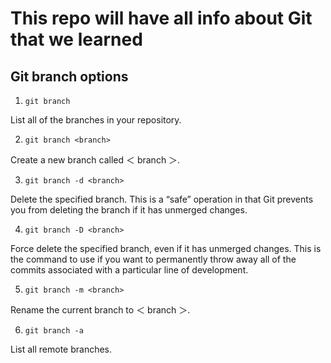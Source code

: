 # This repo will have all info about Git that we learned

## Git branch options

1. `git branch`

List all of the branches in your repository.

2. `git branch <branch>`

Create a new branch called ＜ branch ＞.

3. `git branch -d <branch>`

Delete the specified branch. This is a “safe” operation in that Git prevents you from deleting the branch if it has unmerged changes.

4. `git branch -D <branch>`

Force delete the specified branch, even if it has unmerged changes. This is the command to use if you want to permanently throw away all of the commits associated with a particular line of development.

5. `git branch -m <branch>`

Rename the current branch to ＜ branch ＞.

6. `git branch -a`

List all remote branches.
